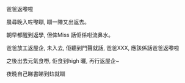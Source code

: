 爸爸返嚟啦

晨尋晚入咗嚟瞓, 瞓一陣又出返去。

朝早都醒到返學, 但俾Miss 話佢係咁流鼻水。

爸爸放工返屋企, 未入去, 佢聽到門聲就話, 爸爸XXX, 應該係話爸爸返嚟啦

之後出去元氣食嘢, 佢食到high 曬, 再行返屋企~

夜晚自己睇書睇到攰就瞓
